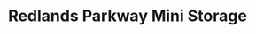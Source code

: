 ---
title: "Redlands Parkway Mini Storage"
url: /grand-junction/redlands-parkway-mini-storage/
shop: storage rental
---